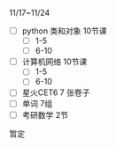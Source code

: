 11/17~11/24
- [ ] python 类和对象 10节课
	- [ ] 1-5  
	- [ ] 6-10

- [ ] 计算机网络 10节课
	- [ ] 1-5
	- [ ] 6-10

- [ ] 星火CET6 7 张卷子
- [ ] 单词 7组 
- [ ] 考研数学 2节

暂定
